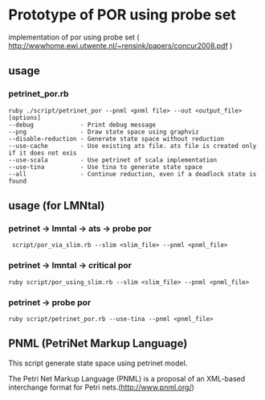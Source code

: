 Prototype of POR using probe set
======================
implementation of por using probe set ( http://wwwhome.ewi.utwente.nl/~rensink/papers/concur2008.pdf )
 
usage
------
### petrinet_por.rb ###
    ruby ./script/petrinet_por --pnml <pnml file> --out <output_file> [options]
    --debug             - Print debug message
    --png               - Draw state space using graphviz
    --disable-reduction - Generate state space without reduction
    --use-cache         - Use existing ats file. ats file is created only if it does not exis
    --use-scala         - Use petrinet of scala implementation
    --use-tina          - Use tina to generate state space
    --all               - Continue reduction, even if a deadlock state is found

usage (for LMNtal)
------
### petrinet -> lmntal -> ats -> probe por
` script/por_via_slim.rb --slim <slim_file> --pnml <pnml_file>`

### petrinet -> lmntal -> critical por
`ruby script/por_using_slim.rb --slim <slim_file> --pnml <pnml_file>`

### petrinet -> probe por
`ruby script/petrinet_por.rb --use-tina --pnml <pnml_file>`

PNML (PetriNet Markup Language)
------
This script generate state space using petrinet model.

The Petri Net Markup Language (PNML) is a proposal of an XML-based interchange format for Petri nets.(http://www.pnml.org/)
